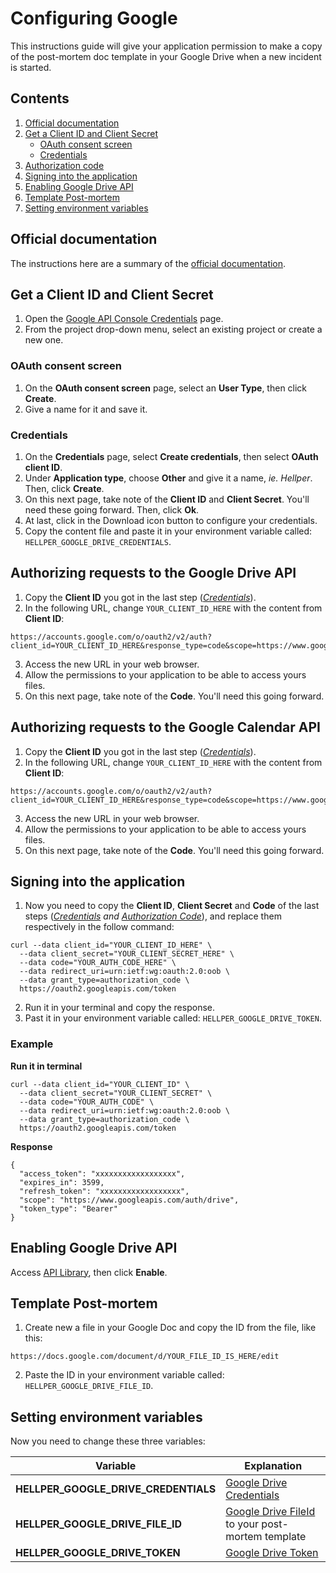 # Configuring Google
This instructions guide will give your application permission to make a copy of the post-mortem doc template in your Google Drive when a new incident is started.


## Contents
1. [Official documentation](#Official-documentation)
2. [Get a Client ID and Client Secret](#Get-a-Client-ID-and-Client-Secret)
   * [OAuth consent screen](#OAuth-consent-screen)
   * [Credentials](#Credentials)
3. [Authorization code](#Authorization-code)
4. [Signing into the application](#Signing-into-the-application)
5. [Enabling Google Drive API](#Enabling-Google-Drive-API)
6. [Template Post-mortem](#Template-Post-mortem)
7. [Setting environment variables](#Setting-environment-variables)


## Official documentation
The instructions here are a summary of the [official documentation](https://cloud.google.com/iap/docs/authentication-howto#authenticating_from_a_desktop_app).


## Get a Client ID and Client Secret
1. Open the [Google API Console Credentials](https://console.developers.google.com/apis/credentials) page.
2. From the project drop-down menu, select an existing project or create a new one.


### OAuth consent screen
1. On the **OAuth consent screen** page, select an **User Type**, then click **Create**.
2. Give a name for it and save it.


### Credentials
1. On the **Credentials** page, select **Create credentials**, then select **OAuth client ID**.
2. Under **Application type**, choose **Other** and give it a name, _ie. Hellper_. Then, click **Create**.
3. On this next page, take note of the **Client ID** and **Client Secret**. You'll need these going forward. Then, click **Ok**.
4. At last, click in the Download icon button to configure your credentials.
5. Copy the content file and paste it in your environment variable called: `HELLPER_GOOGLE_DRIVE_CREDENTIALS`.


## Authorizing requests to the Google Drive API
1. Copy the **Client ID** you got in the last step (_[Credentials](#credentials)_).
2. In the following URL, change `YOUR_CLIENT_ID_HERE` with the content from **Client ID**:

```
https://accounts.google.com/o/oauth2/v2/auth?client_id=YOUR_CLIENT_ID_HERE&response_type=code&scope=https://www.googleapis.com/auth/drive&access_type=offline&redirect_uri=urn:ietf:wg:oauth:2.0:oob
```

3. Access the new URL in your web browser.
4. Allow the permissions to your application to be able to access yours files.
5. On this next page, take note of the **Code**. You'll need this going forward.


## Authorizing requests to the Google Calendar API
1. Copy the **Client ID** you got in the last step (_[Credentials](#credentials)_).
2. In the following URL, change `YOUR_CLIENT_ID_HERE` with the content from **Client ID**:

```
https://accounts.google.com/o/oauth2/v2/auth?client_id=YOUR_CLIENT_ID_HERE&response_type=code&scope=https://www.googleapis.com/auth/drive&access_type=offline&redirect_uri=urn:ietf:wg:oauth:2.0:oob
```

3. Access the new URL in your web browser.
4. Allow the permissions to your application to be able to access yours files.
5. On this next page, take note of the **Code**. You'll need this going forward.


## Signing into the application
1. Now you need to copy the **Client ID**, **Client Secret** and **Code** of the last steps (_[Credentials](#credentials) and [Authorization Code](#authorization-code)_), and replace them respectively in the follow command:

```shell
curl --data client_id="YOUR_CLIENT_ID_HERE" \
  --data client_secret="YOUR_CLIENT_SECRET_HERE" \
  --data code="YOUR_AUTH_CODE_HERE" \
  --data redirect_uri=urn:ietf:wg:oauth:2.0:oob \
  --data grant_type=authorization_code \
  https://oauth2.googleapis.com/token
```

2. Run it in your terminal and copy the response.
3. Past it in your environment variable called: `HELLPER_GOOGLE_DRIVE_TOKEN`.


### Example
**Run it in terminal**
```shell
curl --data client_id="YOUR_CLIENT_ID" \
  --data client_secret="YOUR_CLIENT_SECRET" \
  --data code="YOUR_AUTH_CODE" \
  --data redirect_uri=urn:ietf:wg:oauth:2.0:oob \
  --data grant_type=authorization_code \
  https://oauth2.googleapis.com/token
```

**Response**
```http
{
  "access_token": "xxxxxxxxxxxxxxxxxx",
  "expires_in": 3599,
  "refresh_token": "xxxxxxxxxxxxxxxxxx",
  "scope": "https://www.googleapis.com/auth/drive",
  "token_type": "Bearer"
}
```


## Enabling Google Drive API
Access [API Library](https://console.developers.google.com/apis/library/drive.googleapis.com), then click **Enable**.


## Template Post-mortem
1. Create new a file in your Google Doc and copy the ID from the file, like this:

`https://docs.google.com/document/d/YOUR_FILE_ID_IS_HERE/edit`

2. Paste the ID in your environment variable called: `HELLPER_GOOGLE_DRIVE_FILE_ID`.


## Setting environment variables
Now you need to change these three variables:

| Variable | Explanation |
| --- | --- |
|**HELLPER_GOOGLE_DRIVE_CREDENTIALS** |[Google Drive Credentials](/docs/CONFIGURING-GOOGLE.md#Get-a-Client-ID-and-Client-Secret)|
|**HELLPER_GOOGLE_DRIVE_FILE_ID**|[Google Drive FileId](/docs/CONFIGURING-GOOGLE.md#Template-Post-mortem) to your post-mortem template|
|**HELLPER_GOOGLE_DRIVE_TOKEN**|[Google Drive Token](/docs/CONFIGURING-GOOGLE.md#Signing-in-to-the-application)|
